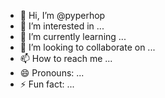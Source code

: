- 👋 Hi, I’m @pyperhop
- 👀 I’m interested in ...
- 🌱 I’m currently learning ...
- 💞️ I’m looking to collaborate on ...
- 📫 How to reach me ...
- 😄 Pronouns: ...
- ⚡ Fun fact: ...

<!---
pyperhop/pyperhop is a ✨ special ✨ repository because its `README.md` (this file) appears on your GitHub profile.
You can click the Preview link to take a look at your changes.
--->
